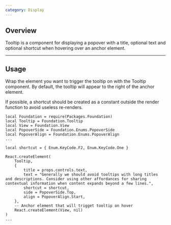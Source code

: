 ```yaml
---
category: Display
---
```


## Overview

Tooltip is a component for displaying a popover with a title, optional text and optional shortcut when hovering over an anchor element.

---

## Usage

Wrap the element you want to trigger the tooltip on with the Tooltip component. By default, the tooltip will appear to the
 right of the anchor element.

If possible, a shortcut should be created as a constant outside the render function to avoid useless re-renders. 

```luau
local Foundation = require(Packages.Foundation)
local Tooltip = Foundation.Tooltip
local View = Foundation.View
local PopoverSide = Foundation.Enums.PopoverSide
local PopoverAlign = Foundation.Enums.PopoverAlign
...

local shortcut = { Enum.KeyCode.F2, Enum.KeyCode.One }

React.createElement(
	Tooltip,
	{
		title = props.controls.text,
		text = "Generally we should avoid tooltips with long titles and descriptions. Consider using other affordances for sharing contextual information when content expands beyond a few lines.",
		shortcut = shortcut,
		side = PopoverSide.Top,
		align = PopoverAlign.Start,
	},
	-- Anchor element that will trigget tooltip on hover
	React.createElement(View, nil)
)
...
```
